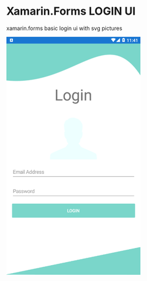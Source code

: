 # Xamarin.Forms LOGIN UI
 xamarin.forms basic login ui with svg pictures





<p align="left">
  <img src="https://raw.githubusercontent.com/zozdag/Xamarin.Forms-LOGIN-UI/master/SS.png" width="350">

</p>
